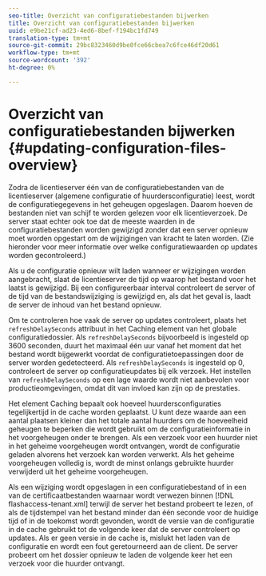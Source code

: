 ```yaml
---
seo-title: Overzicht van configuratiebestanden bijwerken
title: Overzicht van configuratiebestanden bijwerken
uuid: e9be21cf-ad23-4ed6-8bef-f194bc1fd749
translation-type: tm+mt
source-git-commit: 29bc8323460d9be0fce66cbea7c6fce46df20d61
workflow-type: tm+mt
source-wordcount: '392'
ht-degree: 0%

---
```



# Overzicht van configuratiebestanden bijwerken {#updating-configuration-files-overview}

Zodra de licentieserver één van de configuratiebestanden van de licentieserver (algemene configuratie of huurdersconfiguratie) leest, wordt de configuratiegegevens in het geheugen opgeslagen. Daarom hoeven de bestanden niet van schijf te worden gelezen voor elk licentieverzoek. De server staat echter ook toe dat de meeste waarden in de configuratiebestanden worden gewijzigd zonder dat een server opnieuw moet worden opgestart om de wijzigingen van kracht te laten worden. (Zie hieronder voor meer informatie over welke configuratiewaarden op updates worden gecontroleerd.)

Als u de configuratie opnieuw wilt laden wanneer er wijzigingen worden aangebracht, slaat de licentieserver de tijd op waarop het bestand voor het laatst is gewijzigd. Bij een configureerbaar interval controleert de server of de tijd van de bestandswijziging is gewijzigd en, als dat het geval is, laadt de server de inhoud van het bestand opnieuw.

Om te controleren hoe vaak de server op updates controleert, plaats het `refreshDelaySeconds` attribuut in het Caching element van het globale configuratiedossier. Als `refreshDelaySeconds` bijvoorbeeld is ingesteld op 3600 seconden, duurt het maximaal één uur vanaf het moment dat het bestand wordt bijgewerkt voordat de configuratietoepassingen door de server worden gedetecteerd. Als `refreshDelaySeconds` is ingesteld op 0, controleert de server op configuratieupdates bij elk verzoek. Het instellen van `refreshDelaySeconds` op een lage waarde wordt niet aanbevolen voor productieomgevingen, omdat dit van invloed kan zijn op de prestaties.

Het element Caching bepaalt ook hoeveel huurdersconfiguraties tegelijkertijd in de cache worden geplaatst. U kunt deze waarde aan een aantal plaatsen kleiner dan het totale aantal huurders om de hoeveelheid geheugen te beperken die wordt gebruikt om de configuratieinformatie in het voorgeheugen onder te brengen. Als een verzoek voor een huurder niet in het geheime voorgeheugen wordt ontvangen, wordt de configuratie geladen alvorens het verzoek kan worden verwerkt. Als het geheime voorgeheugen volledig is, wordt de minst onlangs gebruikte huurder verwijderd uit het geheime voorgeheugen.

Als een wijziging wordt opgeslagen in een configuratiebestand of in een van de certificaatbestanden waarnaar wordt verwezen binnen [!DNL flashaccess-tenant.xml] terwijl de server het bestand probeert te lezen, of als de tijdstempel van het bestand minder dan één seconde voor de huidige tijd of in de toekomst wordt gevonden, wordt de versie van de configuratie in de cache gebruikt tot de volgende keer dat de server controleert op updates. Als er geen versie in de cache is, mislukt het laden van de configuratie en wordt een fout geretourneerd aan de client. De server probeert om het dossier opnieuw te laden de volgende keer het een verzoek voor die huurder ontvangt.
